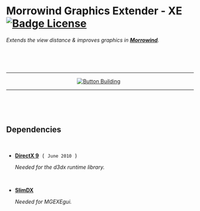 
# Morrowind Graphics Extender - XE   [![Badge License]][License]

*Extends the view distance & improves graphics in **[Morrowind]**.*

<br>
<br>
<br>

<div align = center>

---

[![Button Building]][Building] 

---

</div>

<br>
<br>
<br>

## Dependencies

<br>

-   **[DirectX 9]**  (  `June 2010`  )
    
    *Needed for the d3dx runtime library.*
    
    <br>

-   **[SlimDX]**

    *Needed for MGEXEgui.*

<br>


<!----------------------------------------------------------------------------->

[Morrowind]: https://store.steampowered.com/app/22320
[DirectX 9]: http://msdn.microsoft.com/en-us/directx/
[SlimDX]: http://slimdx.org/

[Building]: Documentation/Building.md
[License]: LICENSE


<!---------------------------------[ Badges ]---------------------------------->

[Badge License]: https://img.shields.io/badge/License-GPL_2-blue.svg?style=for-the-badge


<!---------------------------------[ Buttons ]--------------------------------->

[Button Building]: https://img.shields.io/badge/Building-0696D7?style=for-the-badge&logoColor=white&logo=Aurelia
